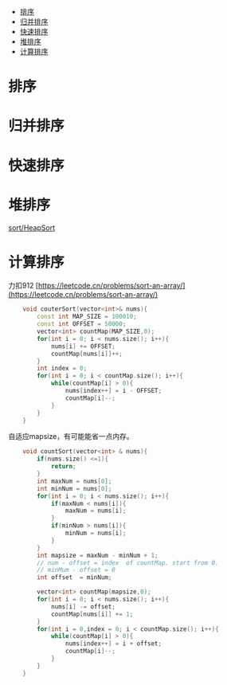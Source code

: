 - [排序](#排序)
- [归并排序](#归并排序)
- [快速排序](#快速排序)
- [堆排序](#堆排序)
- [计算排序](#计算排序)

# 排序
# 归并排序
# 快速排序

# 堆排序
[sort/HeapSort](https://github.com/iherewaitfor/datastructalgrithm/tree/main/sort/HeapSort)
# 计算排序

力扣912
[https://leetcode.cn/problems/sort-an-array/](https://leetcode.cn/problems/sort-an-array/)

```C++
    void couterSort(vector<int>& nums){
        const int MAP_SIZE = 100010;
        const int OFFSET = 50000;
        vector<int> countMap(MAP_SIZE,0);
        for(int i = 0; i < nums.size(); i++){
            nums[i] += OFFSET;
            countMap[nums[i]]++;
        }
        int index = 0;
        for(int i = 0; i < countMap.size(); i++){
            while(countMap[i] > 0){
                nums[index++] = i - OFFSET;
                countMap[i]--;
            }
        }
    }
```

自适应mapsize，有可能能省一点内存。
```C++
    void countSort(vector<int> & nums){
        if(nums.size() <=1){
            return;
        }
        int maxNum = nums[0];
        int minNum = nums[0];
        for(int i = 0; i < nums.size(); i++){
            if(maxNum < nums[i]){
                maxNum = nums[i];
            }
            if(minNum > nums[i]){
                minNum = nums[i];
            }
        }
        int mapsize = maxNum - minNum + 1;
        // num - offset = index  of countMap. start from 0.
        // minMum - offset = 0
        int offset  = minNum; 

        vector<int> countMap(mapsize,0);
        for(int i = 0; i < nums.size(); i++){
            nums[i] -= offset;
            countMap[nums[i]] += 1;
        }
        for(int i = 0,index = 0; i < countMap.size(); i++){
            while(countMap[i] > 0){
                nums[index++] = i + offset;
                countMap[i]--;
            }
        }
    }
```